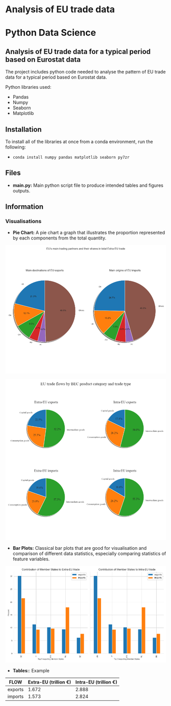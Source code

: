 # Analysis of EU trade data

# Python Data Science

## Analysis of EU trade data for a typical period based on Eurostat data
The project includes python code needed to analyse the pattern of EU trade data for a typical period based on Eurostat data.

Python libraries used:
- Pandas
- Numpy
- Seaborn
- Matplotlib

## Installation
To install all of the libraries at once from a conda environment, run the following:

- `conda install numpy pandas matplotlib seaborn py7zr`

## Files
- **main.py:** Main python script file to produce intended tables and figures outputs.


## Information

### Visualisations
- **Pie Chart:** A pie chart a graph that illustrates the proportion represented by each components from the total quantity.

 ![Example](https://github.com/derecode/TradeDataAnalysis/blob/main/figures/Major_trading_partners_and_their_shares_in_Extra-EU.png)

![Example](https://github.com/derecode/TradeDataAnalysis/blob/main/figures/EU_trade_flows_by_BEC_product_category_and_trade_type.png)

 
- **Bar Plots:** Classical bar plots that are good for visualisation and comparison of different data statistics, especially comparing statistics of feature variables.

![Example](https://github.com/derecode/TradeDataAnalysis/blob/main/figures/Contribution_of_EU_Member_States_to_intra-EU_and_extra-EU_trade.png)


- **Tables:**: Example

|FLOW   |Extra-EU (trillion €)|Intra-EU (trillion €)|
|-------|---------------------|---------------------|
|exports|1.672                |2.888                |
|imports|1.573                |2.824                |

